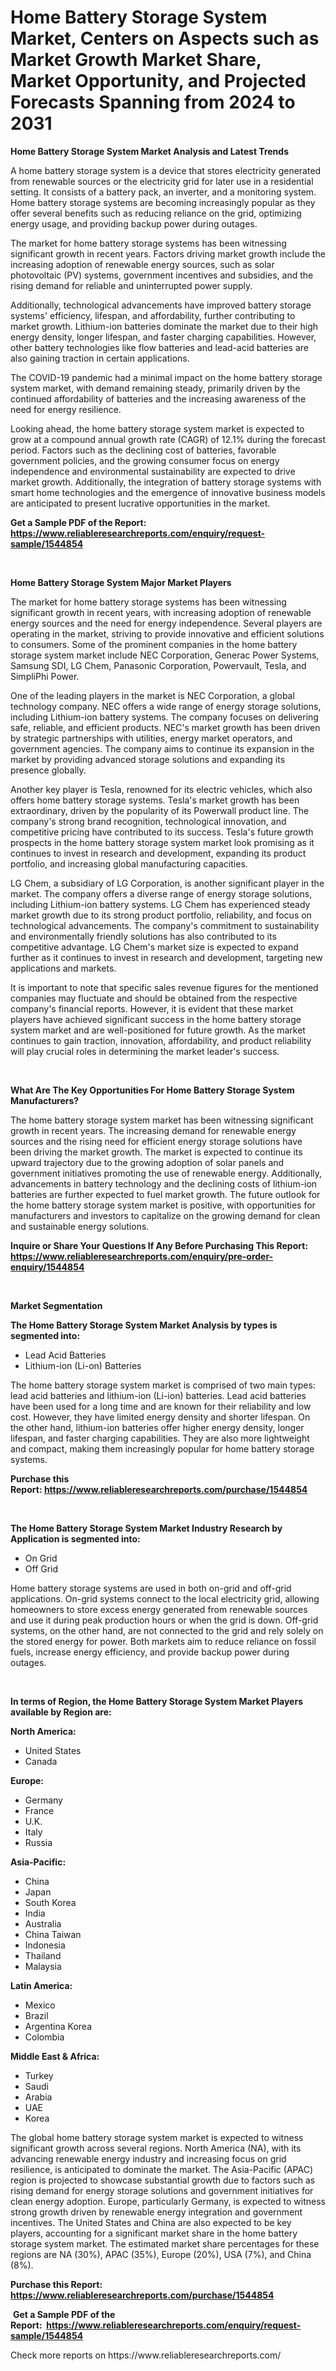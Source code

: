 <p><h1>Home Battery Storage System Market, Centers on Aspects such as Market Growth Market Share, Market Opportunity, and Projected Forecasts Spanning from 2024 to 2031</h1></p><p><strong>Home Battery Storage System Market Analysis and Latest Trends</strong></p>
<p><p>A home battery storage system is a device that stores electricity generated from renewable sources or the electricity grid for later use in a residential setting. It consists of a battery pack, an inverter, and a monitoring system. Home battery storage systems are becoming increasingly popular as they offer several benefits such as reducing reliance on the grid, optimizing energy usage, and providing backup power during outages.</p><p>The market for home battery storage systems has been witnessing significant growth in recent years. Factors driving market growth include the increasing adoption of renewable energy sources, such as solar photovoltaic (PV) systems, government incentives and subsidies, and the rising demand for reliable and uninterrupted power supply.</p><p>Additionally, technological advancements have improved battery storage systems' efficiency, lifespan, and affordability, further contributing to market growth. Lithium-ion batteries dominate the market due to their high energy density, longer lifespan, and faster charging capabilities. However, other battery technologies like flow batteries and lead-acid batteries are also gaining traction in certain applications.</p><p>The COVID-19 pandemic had a minimal impact on the home battery storage system market, with demand remaining steady, primarily driven by the continued affordability of batteries and the increasing awareness of the need for energy resilience.</p><p>Looking ahead, the home battery storage system market is expected to grow at a compound annual growth rate (CAGR) of 12.1% during the forecast period. Factors such as the declining cost of batteries, favorable government policies, and the growing consumer focus on energy independence and environmental sustainability are expected to drive market growth. Additionally, the integration of battery storage systems with smart home technologies and the emergence of innovative business models are anticipated to present lucrative opportunities in the market.</p></p>
<p><strong>Get a Sample PDF of the Report:&nbsp; <a href="https://www.reliableresearchreports.com/enquiry/request-sample/1544854">https://www.reliableresearchreports.com/enquiry/request-sample/1544854</a></strong></p>
<p>&nbsp;</p>
<p><strong>Home Battery Storage System Major Market Players</strong></p>
<p><p>The market for home battery storage systems has been witnessing significant growth in recent years, with increasing adoption of renewable energy sources and the need for energy independence. Several players are operating in the market, striving to provide innovative and efficient solutions to consumers. Some of the prominent companies in the home battery storage system market include NEC Corporation, Generac Power Systems, Samsung SDI, LG Chem, Panasonic Corporation, Powervault, Tesla, and SimpliPhi Power.</p><p>One of the leading players in the market is NEC Corporation, a global technology company. NEC offers a wide range of energy storage solutions, including Lithium-ion battery systems. The company focuses on delivering safe, reliable, and efficient products. NEC's market growth has been driven by strategic partnerships with utilities, energy market operators, and government agencies. The company aims to continue its expansion in the market by providing advanced storage solutions and expanding its presence globally.</p><p>Another key player is Tesla, renowned for its electric vehicles, which also offers home battery storage systems. Tesla's market growth has been extraordinary, driven by the popularity of its Powerwall product line. The company's strong brand recognition, technological innovation, and competitive pricing have contributed to its success. Tesla's future growth prospects in the home battery storage system market look promising as it continues to invest in research and development, expanding its product portfolio, and increasing global manufacturing capacities.</p><p>LG Chem, a subsidiary of LG Corporation, is another significant player in the market. The company offers a diverse range of energy storage solutions, including Lithium-ion battery systems. LG Chem has experienced steady market growth due to its strong product portfolio, reliability, and focus on technological advancements. The company's commitment to sustainability and environmentally friendly solutions has also contributed to its competitive advantage. LG Chem's market size is expected to expand further as it continues to invest in research and development, targeting new applications and markets.</p><p>It is important to note that specific sales revenue figures for the mentioned companies may fluctuate and should be obtained from the respective company's financial reports. However, it is evident that these market players have achieved significant success in the home battery storage system market and are well-positioned for future growth. As the market continues to gain traction, innovation, affordability, and product reliability will play crucial roles in determining the market leader's success.</p></p>
<p>&nbsp;</p>
<p><strong>What Are The Key Opportunities For Home Battery Storage System Manufacturers?</strong></p>
<p><p>The home battery storage system market has been witnessing significant growth in recent years. The increasing demand for renewable energy sources and the rising need for efficient energy storage solutions have been driving the market growth. The market is expected to continue its upward trajectory due to the growing adoption of solar panels and government initiatives promoting the use of renewable energy. Additionally, advancements in battery technology and the declining costs of lithium-ion batteries are further expected to fuel market growth. The future outlook for the home battery storage system market is positive, with opportunities for manufacturers and investors to capitalize on the growing demand for clean and sustainable energy solutions.</p></p>
<p><strong>Inquire or Share Your Questions If Any Before Purchasing This Report: <a href="https://www.reliableresearchreports.com/enquiry/pre-order-enquiry/1544854">https://www.reliableresearchreports.com/enquiry/pre-order-enquiry/1544854</a></strong></p>
<p>&nbsp;</p>
<p><strong>Market Segmentation</strong></p>
<p><strong>The Home Battery Storage System Market Analysis by types is segmented into:</strong></p>
<p><ul><li>Lead Acid Batteries</li><li>Lithium-ion (Li-on) Batteries</li></ul></p>
<p><p>The home battery storage system market is comprised of two main types: lead acid batteries and lithium-ion (Li-ion) batteries. Lead acid batteries have been used for a long time and are known for their reliability and low cost. However, they have limited energy density and shorter lifespan. On the other hand, lithium-ion batteries offer higher energy density, longer lifespan, and faster charging capabilities. They are also more lightweight and compact, making them increasingly popular for home battery storage systems.</p></p>
<p><strong>Purchase this Report:&nbsp;<a href="https://www.reliableresearchreports.com/purchase/1544854">https://www.reliableresearchreports.com/purchase/1544854</a></strong></p>
<p>&nbsp;</p>
<p><strong>The Home Battery Storage System Market Industry Research by Application is segmented into:</strong></p>
<p><ul><li>On Grid</li><li>Off Grid</li></ul></p>
<p><p>Home battery storage systems are used in both on-grid and off-grid applications. On-grid systems connect to the local electricity grid, allowing homeowners to store excess energy generated from renewable sources and use it during peak production hours or when the grid is down. Off-grid systems, on the other hand, are not connected to the grid and rely solely on the stored energy for power. Both markets aim to reduce reliance on fossil fuels, increase energy efficiency, and provide backup power during outages.</p></p>
<p>&nbsp;</p>
<p><strong>In terms of Region, the Home Battery Storage System Market Players available by Region are:</strong></p>
<p>
    <p> <strong> North America: </strong>
        <ul>
            <li>United States</li>
            <li>Canada</li>
        </ul>
        </p> 
    <p> <strong> Europe: </strong>
        <ul>
            <li>Germany</li>
            <li>France</li>
            <li>U.K.</li>
            <li>Italy</li>
            <li>Russia</li>
        </ul>
        </p> 
    <p> <strong> Asia-Pacific: </strong>
        <ul>
            <li>China</li>
            <li>Japan</li>
            <li>South Korea</li>
            <li>India</li>
            <li>Australia</li>
            <li>China Taiwan</li>
            <li>Indonesia</li>
            <li>Thailand</li>
            <li>Malaysia</li>
        </ul>
        </p> 
    <p> <strong> Latin America: </strong>
        <ul>
            <li>Mexico</li>
            <li>Brazil</li>
            <li>Argentina Korea</li>
            <li>Colombia</li>
        </ul>
        </p> 
    <p> <strong> Middle East & Africa: </strong>
        <ul>
            <li>Turkey</li>
            <li>Saudi</li>
            <li>Arabia</li>
            <li>UAE</li>
            <li>Korea</li>
        </ul>
    </p>
    </p>
<p><p>The global home battery storage system market is expected to witness significant growth across several regions. North America (NA), with its advancing renewable energy industry and increasing focus on grid resilience, is anticipated to dominate the market. The Asia-Pacific (APAC) region is projected to showcase substantial growth due to factors such as rising demand for energy storage solutions and government initiatives for clean energy adoption. Europe, particularly Germany, is expected to witness strong growth driven by renewable energy integration and government incentives. The United States and China are also expected to be key players, accounting for a significant market share in the home battery storage system market. The estimated market share percentages for these regions are NA (30%), APAC (35%), Europe (20%), USA (7%), and China (8%).</p></p>
<p><strong>Purchase this Report: <a href="https://www.reliableresearchreports.com/purchase/1544854">https://www.reliableresearchreports.com/purchase/1544854</a></strong></p>
<p>&nbsp;<strong>Get a Sample PDF of the Report:&nbsp;&nbsp;<a href="https://www.reliableresearchreports.com/enquiry/request-sample/1544854">https://www.reliableresearchreports.com/enquiry/request-sample/1544854</a></strong></p>
<p><strong></strong></p>
<p>Check more reports on https://www.reliableresearchreports.com/</p>